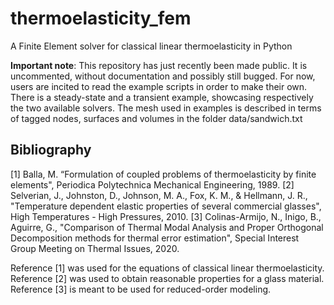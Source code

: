 # thermoelasticity_fem
A Finite Element solver for classical linear thermoelasticity in Python

**Important note**: This repository has just recently been made public. It is uncommented, without documentation and 
possibly still bugged. For now, users are incited to read the example scripts in order to make their own. There is a 
steady-state and a transient example, showcasing respectively the two available solvers. The mesh used in examples is 
described in terms of tagged nodes, surfaces and volumes in the folder data/sandwich.txt

## Bibliography
[1] Balla, M. “Formulation of coupled problems of thermoelasticity by finite elements", 
Periodica Polytechnica Mechanical Engineering, 1989.
[2] Selverian, J., Johnston, D., Johnson, M. A., Fox, K. M., & Hellmann, J. R.,
"Temperature dependent elastic properties of several commercial glasses", 
High Temperatures - High Pressures, 2010.
[3] Colinas-Armijo, N., Inigo, B., Aguirre, G., 
"Comparison of Thermal Modal Analysis and Proper Orthogonal Decomposition methods for thermal error estimation", 
Special Interest Group Meeting on Thermal Issues, 2020. 

Reference [1] was used for the equations of classical linear thermoelasticity. Reference [2] was used to obtain
reasonable properties for a glass material. Reference [3] is meant to be used for reduced-order modeling.